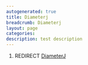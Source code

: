 ```yaml
---
autogenerated: true
title: Diameterj
breadcrumb: Diameterj
layout: page
categories: 
description: test description
---
```


1.  REDIRECT [DiameterJ](DiameterJ "wikilink")

